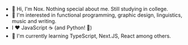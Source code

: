 - :wave: Hi, I'm Nox. Nothing special about me. Still studying in college.
- :eyes: I'm interested in functional programming, graphic design, linguistics, music and writing.
- I :heart: JavaScript :coffee: (and Python! :snake:)
- :seedling: I'm currently learning TypeScript, Next.JS, React among others.

<!---
NoxUltima/NoxUltima is a ✨ special ✨ repository because its `README.md` (this file) appears on your GitHub profile.
You can click the Preview link to take a look at your changes.
--->
